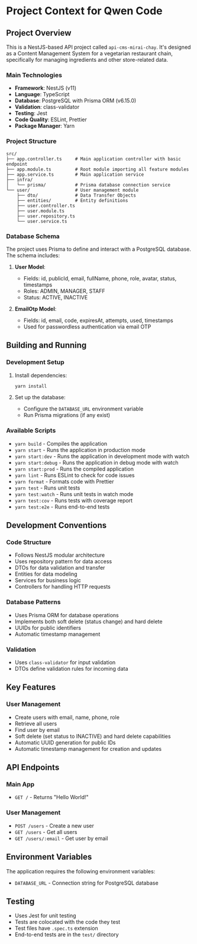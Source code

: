 # Project Context for Qwen Code

## Project Overview

This is a NestJS-based API project called `api-cms-mirai-chay`. It's designed as a Content Management System for a vegetarian restaurant chain, specifically for managing ingredients and other store-related data.

### Main Technologies

- **Framework**: NestJS (v11)
- **Language**: TypeScript
- **Database**: PostgreSQL with Prisma ORM (v6.15.0)
- **Validation**: class-validator
- **Testing**: Jest
- **Code Quality**: ESLint, Prettier
- **Package Manager**: Yarn

### Project Structure

```
src/
├── app.controller.ts     # Main application controller with basic endpoint
├── app.module.ts         # Root module importing all feature modules
├── app.service.ts        # Main application service
├── infra/
│   └── prisma/           # Prisma database connection service
└── user/                 # User management module
    ├── dto/              # Data Transfer Objects
    ├── entities/         # Entity definitions
    ├── user.controller.ts
    ├── user.module.ts
    ├── user.repository.ts
    └── user.service.ts
```

### Database Schema

The project uses Prisma to define and interact with a PostgreSQL database. The schema includes:

1. **User Model**:
   - Fields: id, publicId, email, fullName, phone, role, avatar, status, timestamps
   - Roles: ADMIN, MANAGER, STAFF
   - Status: ACTIVE, INACTIVE

2. **EmailOtp Model**:
   - Fields: id, email, code, expiresAt, attempts, used, timestamps
   - Used for passwordless authentication via email OTP

## Building and Running

### Development Setup

1. Install dependencies:
   ```bash
   yarn install
   ```

2. Set up the database:
   - Configure the `DATABASE_URL` environment variable
   - Run Prisma migrations (if any exist)

### Available Scripts

- `yarn build` - Compiles the application
- `yarn start` - Runs the application in production mode
- `yarn start:dev` - Runs the application in development mode with watch
- `yarn start:debug` - Runs the application in debug mode with watch
- `yarn start:prod` - Runs the compiled application
- `yarn lint` - Runs ESLint to check for code issues
- `yarn format` - Formats code with Prettier
- `yarn test` - Runs unit tests
- `yarn test:watch` - Runs unit tests in watch mode
- `yarn test:cov` - Runs tests with coverage report
- `yarn test:e2e` - Runs end-to-end tests

## Development Conventions

### Code Structure

- Follows NestJS modular architecture
- Uses repository pattern for data access
- DTOs for data validation and transfer
- Entities for data modeling
- Services for business logic
- Controllers for handling HTTP requests

### Database Patterns

- Uses Prisma ORM for database operations
- Implements both soft delete (status change) and hard delete
- UUIDs for public identifiers
- Automatic timestamp management

### Validation

- Uses `class-validator` for input validation
- DTOs define validation rules for incoming data

## Key Features

### User Management

- Create users with email, name, phone, role
- Retrieve all users
- Find user by email
- Soft delete (set status to INACTIVE) and hard delete capabilities
- Automatic UUID generation for public IDs
- Automatic timestamp management for creation and updates

## API Endpoints

### Main App
- `GET /` - Returns "Hello World!"

### User Management
- `POST /users` - Create a new user
- `GET /users` - Get all users
- `GET /users/:email` - Get user by email

## Environment Variables

The application requires the following environment variables:
- `DATABASE_URL` - Connection string for PostgreSQL database

## Testing

- Uses Jest for unit testing
- Tests are colocated with the code they test
- Test files have `.spec.ts` extension
- End-to-end tests are in the `test/` directory